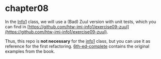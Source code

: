 # chapter08

In the [Info1](https://home.htw-berlin.de/~kleinen/info1) class, we will use
a (Bad) Zuul version with unit tests, 
which you can find in [https://github.com/htw-imi-info1/exercise09-zuul](https://github.com/htw-imi-info1/exercise09-zuul).

Thus, this repo is **not necessary** for
 the [info1](https://home.htw-berlin.de/~kleinen/info1) class, 
but you can use it as reference for the first refactoring. 
[6th-ed-complete](6th-ed-complete) contains the original examples
from the book.



